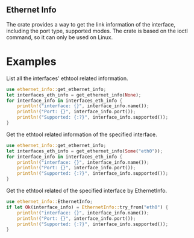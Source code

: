 Ethernet Info
---------------------
The crate provides a way to get the link information of the interface, including
the port type, supported modes.
The crate is based on the ioctl command, so it can only be used on Linux.

# Examples
List all the interfaces' ethtool related information.
```rust
use ethernet_info::get_ethernet_info;
let interfaces_eth_info = get_ethernet_info(None);
for interface_info in interfaces_eth_info {
    println!("interface: {}", interface_info.name());
    println!("Port: {}", interface_info.port());
    println!("Supported: {:?}", interface_info.supported());
}
```

Get the ethtool related information of the specified interface.
```rust
use ethernet_info::get_ethernet_info;
let interfaces_eth_info = get_ethernet_info(Some("eth0"));
for interface_info in interfaces_eth_info {
    println!("interface: {}", interface_info.name());
    println!("Port: {}", interface_info.port());
    println!("Supported: {:?}", interface_info.supported());
}
```

Get the ethtool related of the specified interface by EthernetInfo.
```rust
use ethernet_info::EthernetInfo;
if let Ok(interface_info) = EthernetInfo::try_from("eth0") {
    println!("interface: {}", interface_info.name());
    println!("Port: {}", interface_info.port());
    println!("Supported: {:?}", interface_info.supported());
}
```
